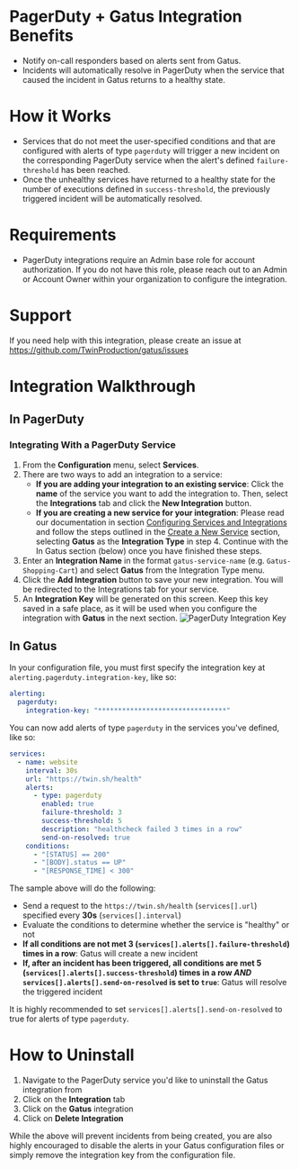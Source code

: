 # PagerDuty + Gatus Integration Benefits
- Notify on-call responders based on alerts sent from Gatus.
- Incidents will automatically resolve in PagerDuty when the service that caused the incident in Gatus returns to a healthy state.


# How it Works
- Services that do not meet the user-specified conditions and that are configured with alerts of type `pagerduty` will trigger a new incident on the corresponding PagerDuty service when the alert's defined `failure-threshold` has been reached.
- Once the unhealthy services have returned to a healthy state for the number of executions defined in `success-threshold`, the previously triggered incident will be automatically resolved.


# Requirements
- PagerDuty integrations require an Admin base role for account authorization. If you do not have this role, please reach out to an Admin or Account Owner within your organization to configure the integration.


# Support
If you need help with this integration, please create an issue at https://github.com/TwinProduction/gatus/issues


# Integration Walkthrough
## In PagerDuty
### Integrating With a PagerDuty Service
1. From the **Configuration** menu, select **Services**.
2. There are two ways to add an integration to a service:
   * **If you are adding your integration to an existing service**: Click the **name** of the service you want to add the integration to. Then, select the **Integrations** tab and click the **New Integration** button.
   * **If you are creating a new service for your integration**: Please read our documentation in section [Configuring Services and Integrations](https://support.pagerduty.com/docs/services-and-integrations#section-configuring-services-and-integrations) and follow the steps outlined in the [Create a New Service](https://support.pagerduty.com/docs/services-and-integrations#section-create-a-new-service) section, selecting **Gatus** as the **Integration Type** in step 4. Continue with the In Gatus section (below) once you have finished these steps.
3. Enter an **Integration Name** in the format `gatus-service-name` (e.g. `Gatus-Shopping-Cart`) and select **Gatus** from the Integration Type menu.
4. Click the **Add Integration** button to save your new integration. You will be redirected to the Integrations tab for your service.
5. An **Integration Key** will be generated on this screen. Keep this key saved in a safe place, as it will be used when you configure the integration with **Gatus** in the next section.
![PagerDuty Integration Key](https://raw.githubusercontent.com/TwinProduction/gatus/master/.github/assets/pagerduty-integration-key.png)


## In Gatus
In your configuration file, you must first specify the integration key at `alerting.pagerduty.integration-key`, like so:
```yaml
alerting:
  pagerduty: 
    integration-key: "********************************"
```
You can now add alerts of type `pagerduty` in the services you've defined, like so:
```yaml
services:
  - name: website
    interval: 30s
    url: "https://twin.sh/health"
    alerts:
      - type: pagerduty
        enabled: true
        failure-threshold: 3
        success-threshold: 5
        description: "healthcheck failed 3 times in a row"
        send-on-resolved: true
    conditions:
      - "[STATUS] == 200"
      - "[BODY].status == UP"
      - "[RESPONSE_TIME] < 300"
```

The sample above will do the following:
- Send a request to the `https://twin.sh/health` (`services[].url`) specified every **30s** (`services[].interval`)
- Evaluate the conditions to determine whether the service is "healthy" or not
- **If all conditions are not met 3 (`services[].alerts[].failure-threshold`) times in a row**: Gatus will create a new incident
- **If, after an incident has been triggered, all conditions are met 5 (`services[].alerts[].success-threshold`) times in a row _AND_ `services[].alerts[].send-on-resolved` is set to `true`**: Gatus will resolve the triggered incident

It is highly recommended to set `services[].alerts[].send-on-resolved` to true for alerts of type `pagerduty`.


# How to Uninstall
1. Navigate to the PagerDuty service you'd like to uninstall the Gatus integration from
2. Click on the **Integration** tab
3. Click on the **Gatus** integration
4. Click on **Delete Integration**

While the above will prevent incidents from being created, you are also highly encouraged to disable the alerts
in your Gatus configuration files or simply remove the integration key from the configuration file.
